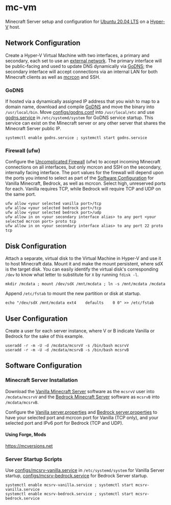 # mc-vm
Minecraft Server setup and configuration for [Ubuntu 20.04 LTS](https://ubuntu.com) on a [Hyper-V](https://docs.microsoft.com/en-us/virtualization/hyper-v-on-windows/) host.

## Network Configuration

Create a Hyper-V Virtual Machine with two interfaces, a primary and secondary, each set to use an [external network](https://docs.microsoft.com/en-us/virtualization/hyper-v-on-windows/quick-start/connect-to-network).  The primary interface will be public-facing and used to update DNS dynamically via [GoDNS](/TimothyYe/godns); the secondary interface will accept connections via an internal LAN for both Minecraft clients as well as [mcrcon](/Tiiffi/mcrcon) and SSH.

### GoDNS

If hosted via a dynamically assigned IP address that you wish to map to a domain name, download and compile [GoDNS](https://github.com/TimothyYe/godns) and move the binary into `/usr/local/bin`.  Move [configs/godns.conf](configs/godns.json) into `/usr/local/etc` and use [godns.service](configs/godns.service) in `/etc/systemd/system` for GoDNS service startup.  This service can exist on the Minecraft server or any other server that shares the Minecraft Server public IP.

`systemctl enable godns.service ; systemctl start godns.service`

### Firewall (ufw)

Configure the [Uncomplicated Firewall](https://wiki.ubuntu.com/UncomplicatedFirewall) (ufw) to accept incoming Minecraft connections on all interfaces, but only mcrcon and SSH on the secondary, internally facing interface.  The port values for the firewall will depend upon the ports you intend to select as part of the [Software Configuration](#software-configuration) for Vanilla Minecraft, Bedrock, as well as mcrcon.  Select high, unreserved ports for each.  Vanilla requires TCP, while Bedrock will require TCP and UDP on the same port.

`ufw allow <your selected vanilla port>/tcp`  
`ufw allow <your selected bedrock port>/tcp`  
`ufw allow <your selected bedrock port>/udp`  
`ufw allow in on <your secondary interface alias> to any port <your selected mcrcon port> proto tcp`  
`ufw allow in on <your secondary interface alias> to any port 22 proto tcp`

## Disk Configuration

Attach a separate, virtual disk to the Virtual Machine in Hyper-V and use it to host Minecraft data.  Mount it and make the mount persistent, where sdX is the target disk.  You can easily identify the virtual disk's corresponding `/dev` to know what letter to substitute for `X` by running `fdisk -l`.

`mkdir /mcdata ; mount /dev/sdX /mnt/mcdata ; ln -s /mnt/mcdata /mcdata`

Append `/etc/fstab` to mount the new partition or disk at startup.

`echo "/dev/sdX	/mnt/mcdata	ext4	defaults	0 0" >> /etc/fstab`

## User Configuration

Create a user for each server instance, where V or B indicate Vanilla or Bedrock for the sake of this example.

`useradd -r -m -U -d /mcdata/mcsrvV -s /bin/bash mcsrvV`  
`useradd -r -m -U -d /mcdata/mcsrvB -s /bin/bash mcsrvB`

## Software Configuration

### Minecraft Server Installation

Download the [Vanilla Minecraft Server](https://www.minecraft.net/en-us/download/server) software as the `mcsrvV` user into `/mcdata/mcsrvV` and the [Bedrock Minecraft Server](https://www.minecraft.net/en-us/download/server/bedrock) software as `mcsrvB` into `/mcdata/mcsrvB`.

Configure the [Vanilla server.properties](configs/mcsrvV/server.properties) and [Bedrock server.properties](configs//mcsrvB/server.properties) to have your selected port and mcrcon port for Vanilla (TCP only), and your selected port and IPv6 port for Bedrock (TCP and UDP).

#### Using Forge, Mods

https://mcversions.net

### Server Startup Scripts

Use [configs/mcsrv-vanilla.service](configs/mcsrv-vanilla.service) in `/etc/systemd/system` for Vanilla Server startup, [configs/mcsrv-bedrock.service](configs/mcsrv-bedrock.service) for Bedrock Server startup.

`systemctl enable mcsrv-vanilla.service ; systemctl start mcsrv-vanilla.service`  
`systemctl enable mcsrv-bedrock.service ; systemctl start mcsrv-bedrock.service`
